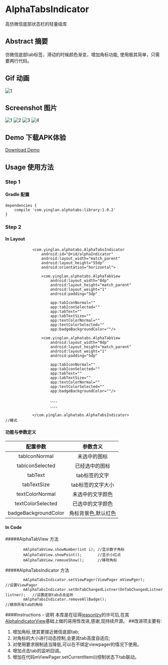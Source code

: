 # AlphaTabsIndicator
高仿微信底部状态栏的轻量级库

## Abstract 摘要
仿微信底部tab标签，滑动的时候颜色渐变，增加角标功能, 使用极其简单，只需要两行代码。


## Gif 动画
![1](https://github.com/yingLanNull/AlphaTabsIndicator/blob/master/show/show.gif)

## Screenshot 图片
![1](https://github.com/yingLanNull/AlphaTabsIndicator/blob/master/show/Screenshot1.png)
![2](https://github.com/yingLanNull/AlphaTabsIndicator/blob/master/show/Screenshot2.png)
![3](https://github.com/yingLanNull/AlphaTabsIndicator/blob/master/show/Screenshot3.png)
![4](https://github.com/yingLanNull/AlphaTabsIndicator/blob/master/show/Screenshot4.png)

## Demo 下载APK体验
[Download Demo](https://github.com/yingLanNull/AlphaTabsIndicator/blob/master/show/app-debug.apk)

## Usage 使用方法
### Step 1
#### Gradle 配置
```
dependencies {
    compile 'com.yinglan.alphatabs:library:1.0.2'
}
```

### Step 2

#### In Layout
```
	        <com.yinglan.alphatabs.AlphaTabsIndicator
                android:id="@+id/alphaIndicator"
                android:layout_width="match_parent"
                android:layout_height="55dp"
                android:orientation="horizontal">

                <com.yinglan.alphatabs.AlphaTabView
                    android:layout_width="0dp"
                    android:layout_height="match_parent"
                    android:layout_weight="1"
                    android:padding="5dp"

                    app:tabIconNormal=""
                    app:tabIconSelected=""
                    app:tabText=""
                    app:tabTextSize=""
                    app:textColorNormal=""
                    app:textColorSelected=""
                    app:badgeBackgroundColor=""/>

                <com.yinglan.alphatabs.AlphaTabView
                    android:layout_width="0dp"
                    android:layout_height="match_parent"
                    android:layout_weight="1"
                    android:padding="5dp"

                    app:tabIconNormal=""
                    app:tabIconSelected=""
                    app:tabText=""
                    app:tabTextSize=""
                    app:textColorNormal=""
                    app:textColorSelected=""
                    app:badgeBackgroundColor=""/>

                    、、、、
                    、、、、

            </com.yinglan.alphatabs.AlphaTabsIndicator>                                //模式
```
#### 功能与参数定义

<table>
  <tdead>
    <tr>
      <th align="center">配置参数</th>
      <th align="center">参数含义</th>
    </tr>
  </tdead>
  <tbody>
    <tr>
      <td align="center">tabIconNormal</td>
      <td align="center">未选中的图标</td>
    </tr>
    <tr>
      <td align="center">tabIconSelected</td>
      <td align="center">已经选中的图标</td>
    </tr>
    <tr>
      <td align="center">tabText</td>
      <td align="center">tab标签的文字</td>
    </tr>
    <tr>
      <td align="center">tabTextSize</td>
      <td align="center">tab标签的文字大小</td>
    </tr>
    <tr>
      <td align="center">textColorNormal</td>
      <td align="center">未选中的文字颜色</td>
    </tr>
    <tr>
      <td align="center">textColorSelected</td>
      <td align="center">已选中的文字颜色</td>
    </tr>
    <tr>
        <td align="center">badgeBackgroundColor</td>
        <td align="center">角标背景色,默认红色</td>
     </tr>
  </tbody>
</table>


#### In Code

#####AlphaTabView 方法
```
        mAlphaTabView.showNumber(int i); //显示数子角标
        mAlphaTabView.showPoint();       //显示小红点
        mAlphaTabView.removeShow();      //移除角标
```

#####AlphaTabsIndicator 方法
```
        mAlphaTabsIndicator.setViewPager(ViewPager mViewPger);                     //设置ViewPager
        mAlphaTabsIndicator.setOnTabChangedListner(OnTabChangedListner listner);   //设置底部tab点击监听
        mAlphaTabsIndicator.removeAllBadge();                                      //移除所有tab的角标
```

####Instructions - 说明
本库是在征得[jeasonlzy](https://github.com/jeasonlzy)的许可后,在其[AlphaIndicatorView](https://github.com/jeasonlzy/AlphaIndicatorView)基础上做的易用性改进,感谢,现持续开源。
##改进项主要有:
1. 增加角标,使其更接近微信底部tab;
1. 对角标的大小进行动态控制,会更具tab高度自适应;
1. 对使用要求限制适当降低,可以在不绑定viewpager的情况下使用。
1. 增加点击tab的监听回调。
1. 增加在代码mViewPager.setCurrentItem(i)控制状态下tab联动。
